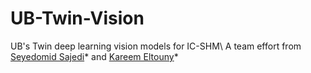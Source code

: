 # UB-Twin-Vision
UB's Twin deep learning vision models for IC-SHM\ 
A team effort from [Seyedomid Sajedi](https://github.com/OmidSaj)\* and [Kareem Eltouny](https://github.com/keltouny)\*

